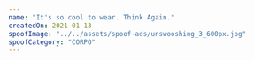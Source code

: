 ```yaml
---
name: "It's so cool to wear. Think Again."
createdOn: 2021-01-13
spoofImage: "../../assets/spoof-ads/unswooshing_3_600px.jpg"
spoofCategory: "CORPO"
---
```

